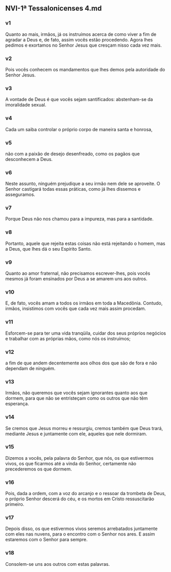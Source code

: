 ## NVI-1ª Tessalonicenses 4.md
### v1
 Quanto ao mais, irmãos, já os instruímos acerca de como viver a fim de agradar a Deus e, de fato, assim vocês estão procedendo. Agora lhes pedimos e exortamos no Senhor Jesus que cresçam nisso cada vez mais.
### v2
 Pois vocês conhecem os mandamentos que lhes demos pela autoridade do Senhor Jesus.
### v3
 A vontade de Deus é que vocês sejam santificados: abstenham-se da imoralidade sexual.
### v4
 Cada um saiba controlar o próprio corpo de maneira santa e honrosa,
### v5
 não com a paixão de desejo desenfreado, como os pagãos que desconhecem a Deus.
### v6
 Neste assunto, ninguém prejudique a seu irmão nem dele se aproveite. O Senhor castigará todas essas práticas, como já lhes dissemos e asseguramos.
### v7
 Porque Deus não nos chamou para a impureza, mas para a santidade.
### v8
 Portanto, aquele que rejeita estas coisas não está rejeitando o homem, mas a Deus, que lhes dá o seu Espírito Santo.
### v9
 Quanto ao amor fraternal, não precisamos escrever-lhes, pois vocês mesmos já foram ensinados por Deus a se amarem uns aos outros.
### v10
 E, de fato, vocês amam a todos os irmãos em toda a Macedônia. Contudo, irmãos, insistimos com vocês que cada vez mais assim procedam.
### v11
 Esforcem-se para ter uma vida tranqüila, cuidar dos seus próprios negócios e trabalhar com as próprias mãos, como nós os instruímos;
### v12
 a fim de que andem decentemente aos olhos dos que são de fora e não dependam de ninguém.
### v13
 Irmãos, não queremos que vocês sejam ignorantes quanto aos que dormem, para que não se entristeçam como os outros que não têm esperança.
### v14
 Se cremos que Jesus morreu e ressurgiu, cremos também que Deus trará, mediante Jesus e juntamente com ele, aqueles que nele dormiram.
### v15
 Dizemos a vocês, pela palavra do Senhor, que nós, os que estivermos vivos, os que ficarmos até a vinda do Senhor, certamente não precederemos os que dormem.
### v16
 Pois, dada a ordem, com a voz do arcanjo e o ressoar da trombeta de Deus, o próprio Senhor descerá do céu, e os mortos em Cristo ressuscitarão primeiro.
### v17
 Depois disso, os que estivermos vivos seremos arrebatados juntamente com eles nas nuvens, para o encontro com o Senhor nos ares. E assim estaremos com o Senhor para sempre.
### v18
 Consolem-se uns aos outros com estas palavras.
